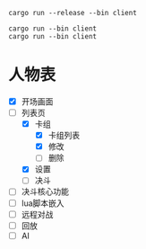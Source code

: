 

```shell
cargo run --release --bin client
```

```shell
cargo run --bin client
cargo run --bin client
```


# 人物表
- [x] 开场画面
- [ ] 列表页
  - [x] 卡组
    - [x] 卡组列表
    - [x] 修改
    - [ ] 删除
  - [x] 设置
  - [ ] 决斗
- [ ] 决斗核心功能
- [ ] lua脚本嵌入
- [ ] 远程对战
- [ ] 回放
- [ ] AI